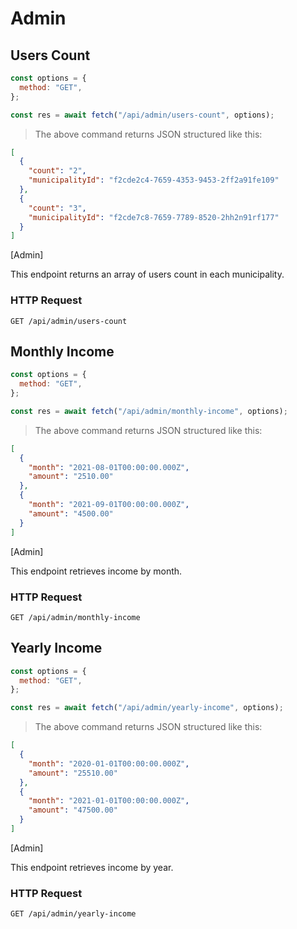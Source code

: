 # Admin

## Users Count

```javascript
const options = {
  method: "GET",
};

const res = await fetch("/api/admin/users-count", options);
```

> The above command returns JSON structured like this:

```json
[
  {
    "count": "2",
    "municipalityId": "f2cde2c4-7659-4353-9453-2ff2a91fe109"
  },
  {
    "count": "3",
    "municipalityId": "f2cde7c8-7659-7789-8520-2hh2n91rf177"
  }
]
```

<p class="policies">[Admin]</p>

This endpoint returns an array of users count in each municipality.

### HTTP Request

`GET /api/admin/users-count`

## Monthly Income

```javascript
const options = {
  method: "GET",
};

const res = await fetch("/api/admin/monthly-income", options);
```

> The above command returns JSON structured like this:

```json
[
  {
    "month": "2021-08-01T00:00:00.000Z",
    "amount": "2510.00"
  },
  {
    "month": "2021-09-01T00:00:00.000Z",
    "amount": "4500.00"
  }
]
```

<p class="policies">[Admin]</p>

This endpoint retrieves income by month.

### HTTP Request

`GET /api/admin/monthly-income`

## Yearly Income

```javascript
const options = {
  method: "GET",
};

const res = await fetch("/api/admin/yearly-income", options);
```

> The above command returns JSON structured like this:

```json
[
  {
    "month": "2020-01-01T00:00:00.000Z",
    "amount": "25510.00"
  },
  {
    "month": "2021-01-01T00:00:00.000Z",
    "amount": "47500.00"
  }
]
```

<p class="policies">[Admin]</p>

This endpoint retrieves income by year.

### HTTP Request

`GET /api/admin/yearly-income`

